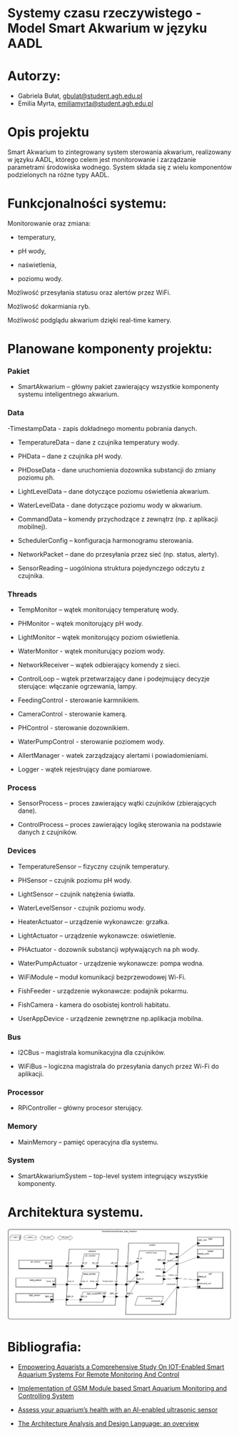 # Systemy czasu rzeczywistego - Model Smart Akwarium w języku AADL

# Autorzy:
- Gabriela Bułat, gbulat@student.agh.edu.pl
- Emilia Myrta, emiliamyrta@student.agh.edu.pl

# Opis projektu

Smart Akwarium to zintegrowany system sterowania akwarium, realizowany w języku AADL, którego celem jest monitorowanie i zarządzanie parametrami środowiska wodnego. System składa się z wielu komponentów podzielonych na różne typy AADL.

# Funkcjonalności systemu:

Monitorowanie oraz zmiana:

- temperatury,

- pH wody,

- naświetlenia,

- poziomu wody.

Możliwość przesyłania statusu oraz alertów przez WiFi.

Możliwość dokarmiania ryb.

Możliwość podglądu akwarium dzięki  real-time kamery.

# Planowane komponenty projektu:
 
 ### Pakiet
- SmartAkwarium – główny pakiet zawierający wszystkie komponenty systemu inteligentnego akwarium.

 ### Data 
 -TimestampData - zapis dokładnego momentu pobrania danych.

- TemperatureData – dane z czujnika temperatury wody.

- PHData – dane z czujnika pH wody.

- PHDoseData - dane uruchomienia dozownika substancji do zmiany poziomu ph.

- LightLevelData – dane dotyczące poziomu oświetlenia akwarium.

- WaterLevelData - dane dotyczące poziomu wody w akwarium.

- CommandData – komendy przychodzące z zewnątrz (np. z aplikacji mobilnej).

- SchedulerConfig – konfiguracja harmonogramu sterowania.

- NetworkPacket – dane do przesyłania przez sieć (np. status, alerty).

- SensorReading – uogólniona struktura pojedynczego odczytu z czujnika.


### Threads
- TempMonitor – wątek monitorujący temperaturę wody.

- PHMonitor – wątek monitorujący pH wody.

- LightMonitor – wątek monitorujący poziom oświetlenia.

- WaterMonitor - wątek moniturujący poziom wody.

- NetworkReceiver – wątek odbierający komendy z sieci.

- ControlLoop – wątek przetwarzający dane i podejmujący decyzje sterujące: włączanie ogrzewania, lampy.

- FeedingControl - sterowanie karmnikiem.

- CameraControl - sterowanie kamerą.

- PHControl - sterowanie dozownikiem.

- WaterPumpControl - sterowanie poziomem wody.

- AllertManager - watek zarządzający alertami i powiadomieniami.

- Logger - wątek rejestrujący dane pomiarowe.

### Process
- SensorProcess – proces zawierający wątki czujników (zbierających dane).

- ControlProcess – proces zawierający logikę sterowania na podstawie danych z czujników.

### Devices
- TemperatureSensor – fizyczny czujnik temperatury.

- PHSensor – czujnik poziomu pH wody.

- LightSensor – czujnik natężenia światła.

- WaterLevelSensor - czujnik poziomu wody.

- HeaterActuator – urządzenie wykonawcze: grzałka.

- LightActuator – urządzenie wykonawcze: oświetlenie.

- PHActuator - dozownik substancji wpływających na ph wody.

- WaterPumpActuator - urządzenie wykonawcze: pompa wodna.

- WiFiModule – moduł komunikacji bezprzewodowej Wi-Fi.
  
- FishFeeder - urządzenie wykonawcze: podajnik pokarmu.
  
- FishCamera - kamera do osobistej kontroli habitatu.

- UserAppDevice - urządzenie zewnętrzne np.aplikacja mobilna.

### Bus
- I2CBus – magistrala komunikacyjna dla czujników.

- WiFiBus – logiczna magistrala do przesyłania danych przez Wi-Fi do aplikacji.

### Processor
- RPiController – główny procesor sterujący.

### Memory
- MainMemory – pamięć operacyjna dla systemu.

### System
- SmartAkwariumSystem – top-level system integrujący wszystkie komponenty.

# Architektura systemu.

![Diagram smart akwarium](smart_akwarium_diagram.png)

# Bibliografia:

- [Empowering Aquarists a Comprehensive Study On IOT-Enabled Smart Aquarium Systems For Remote Monitoring And Control](https://www.researchgate.net/publication/382053839_Empowering_Aquarists_a_Comprehensive_Study_On_IOT-Enabled_Smart_Aquarium_Systems_For_Remote_Monitoring_And_Control)

- [Implementation of GSM Module based Smart Aquarium Monitoring and Controlling System](https://www.researchgate.net/publication/375553645_Implementation_of_GSM_Module_based_Smart_Aquarium_Monitoring_and_Controlling_System)

- [Assess your aquarium’s health with an AI-enabled ultrasonic sensor](https://blog.arduino.cc/2024/05/07/assess-your-aquariums-health-with-an-ai-enabled-ultrasonic-sensor/)

- [The Architecture Analysis and
Design Language: an overview](http://www.openaadl.org/downloads/tutorial_models15/part1_introducing_aadl.pdf)

